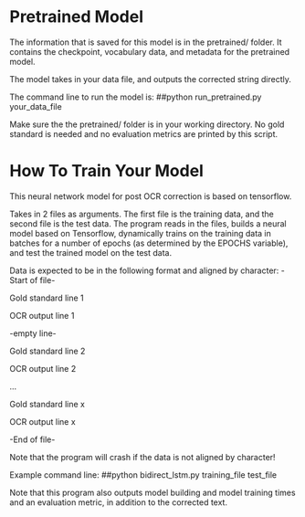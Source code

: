 # Pretrained Model
The information that is saved for this model is in the pretrained/ folder. It contains the checkpoint, vocabulary data, and metadata for the pretrained model.

The model takes in your data file, and outputs the corrected string directly.

The command line to run the model is:
##python run_pretrained.py your_data_file

Make sure the the pretrained/ folder is in your working directory. No gold standard is needed and no evaluation metrics are printed by this script.

# How To Train Your Model
This neural network model for post OCR correction is based on tensorflow.

Takes in 2 files as arguments. The first file is the training data, and the second file is the test data. 
The program reads in the files, builds a neural model based on Tensorflow, dynamically trains on the training data
in batches for a number of epochs (as determined by the EPOCHS variable), and test the trained model on the test data.

Data is expected to be in the following format and aligned by character:
-Start of file-

Gold standard line 1

OCR output line 1

-empty line-

Gold standard line 2

OCR output line 2

...

Gold standard line x

OCR output line x

-End of file-

Note that the program will crash if the data is not aligned by character!

Example command line:
##python bidirect_lstm.py training_file test_file

Note that this program also outputs model building and model training times and an evaluation metric, in addition to the corrected text.
